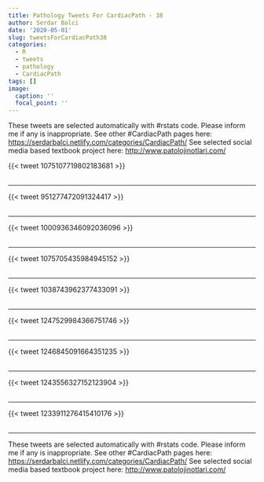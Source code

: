 ```yaml
---
title: Pathology Tweets For CardiacPath - 38
author: Serdar Balci
date: '2020-05-01'
slug: tweetsForCardiacPath38
categories:
  - R
  - tweets
  - pathology
  - CardiacPath
tags: []
image:
  caption: ''
  focal_point: ''
---
```



These tweets are selected automatically with #rstats code. Please inform me if any is inappropriate.
See other #CardiacPath pages here: https://serdarbalci.netlify.com/categories/CardiacPath/ 
See selected social media based textbook project here: http://www.patolojinotlari.com/

{{< tweet 1075107719802183681 >}}
<br>
<br>
<hr>
{{< tweet 951277472091324417 >}}
<br>
<br>
<hr>
{{< tweet 1000936346092036096 >}}
<br>
<br>
<hr>
{{< tweet 1075705435984945152 >}}
<br>
<br>
<hr>
{{< tweet 1038743962377433091 >}}
<br>
<br>
<hr>
{{< tweet 1247529984366751746 >}}
<br>
<br>
<hr>
{{< tweet 1246845091664351235 >}}
<br>
<br>
<hr>
{{< tweet 1243556327152123904 >}}
<br>
<br>
<hr>
{{< tweet 1233911276415410176 >}}
<br>
<br>
<hr>


These tweets are selected automatically with #rstats code. Please inform me if any is inappropriate.
See other #CardiacPath pages here: https://serdarbalci.netlify.com/categories/CardiacPath/ 
See selected social media based textbook project here: http://www.patolojinotlari.com/
